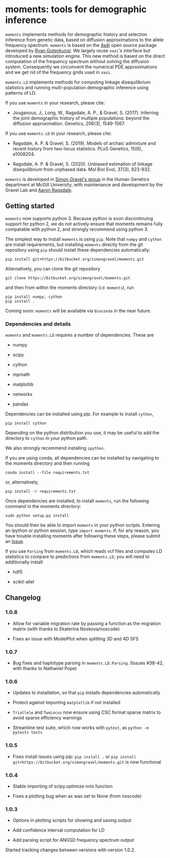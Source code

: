 # moments: tools for demographic inference

`moments` implements methods for demographic history and selection inference
from genetic data, based on diffusion approximations to the allele frequency spectrum.
`moments` is based on the  [∂a∂i](https://bitbucket.org/gutenkunstlab/dadi/) open
source package developed by [Ryan Gutenkunst](http://gutengroup.mcb.arizona.edu).
We largely reuse `∂a∂i`'s interface but introduced a new simulation engine. This
new method is based on the direct computation of the frequency spectrum without
solving the diffusion system. Consequently we circumvent the numerical PDE
approximations and we get rid of the frequency grids used in `∂a∂i`.

`moments.LD` implements methods for computing linkage disequilibrium statistics and
running multi-population demographic inference using patterns of LD.

If you use `moments` in your research, please cite:

- Jouganous, J., Long, W., Ragsdale, A. P., & Gravel, S. (2017). Inferring the joint
  demographic history of multiple populations: beyond the diffusion approximation.
  Genetics, 206(3), 1549-1567.

If you use `moments.LD` in your research, please cite:

- Ragsdale, A. P. & Gravel, S. (2019). Models of archaic admixture and recent history
  from two-locus statistics. PLoS Genetics, 15(6), e1008204.

- Ragsdale, A. P. & Gravel, S. (2020). Unbiased estimation of linkage disequilibrium
  from unphased data. Mol Biol Evol, 37(3), 923-932.

`moments` is developed in
[Simon Gravel's group](http://simongravel.lab.mcgill.ca/Home.html) in the Human
Genetics department at McGill University, with maintenance and development by the
Gravel Lab and [Aaron Ragsdale](http://apragsdale.github.io).

## Getting started

`moments` now supports python 3. Because python is soon discontinuing support for
python 2, we do not actively ensure that moments remains fully compatable with python
2, and strongly recommend using python 3.

The simplest way to install `moments` is using `pip`. Note that `numpy` and `cython`
are install requirements, but installing `moments` directly from the git repository
using `pip` should install these dependencies automatically:

```
pip install git+https://bitbucket.org/simongravel/moments.git
```

Alternatively, you can clone the git repository

```
git clone https://bitbucket.org/simongravel/moments.git
```

and then from within the moments directory (`cd moments`), run

```
pip install numpy, cython
pip install .
```

Coming soon: `moments` will be available via `bioconda` in the near future.

### Dependencies and details

`moments` and `moments.LD` requires a number of dependencies. These are

- numpy

- scipy

- cython

- mpmath

- matplotlib

- networkx

- pandas

Dependencies can be installed using pip. For example to install `cython`,

```
pip install cython
```

Depending on the python distribution you use, it may be useful to add the directory
to `cython` in your python path.

We also strongly recommend installing `ipython`.

If you are using conda, all dependencies can be installed by navigating to the
moments directory and then running

```
conda install --file requirements.txt
```

or, alternatively,

```
pip install -r requirements.txt
```

Once dependencies are installed, to install `moments`, run the following command
in the moments directory:

```
sudo python setup.py install
```

You should then be able to import `moments` in your python scripts. Entering an
ipython or python session, type `import moments`. If, for any reason, you have
trouble installing moments after following these steps, please submit an
[Issue](https://bitbucket.org/simongravel/moments/issues).

If you use `Parsing` from `moments.LD`, which reads vcf files and computes LD
statistics to compare to predictions from `moments.LD`, you will need to
additionally install

- hdf5

- scikit-allel

## Changelog

### 1.0.8

- Allow for variable migration rate by passing a function as the migration matrix
  (with thanks to Ekaterina Noskova/noscode)

- Fixes an issue with ModelPlot when splitting 3D and 4D SFS

### 1.0.7

- Bug fixes and haplotype parsing in `moments.LD.Parsing`. (Issues #38-42,
  with thanks to Nathaniel Pope)

### 1.0.6

- Updates to installation, so that `pip` installs dependencies automatically

- Protect against importing `matplotlib` if not installed

- `Triallele` and `TwoLocus` now ensure using CSC format sparse matrix to avoid
  sparse efficiency warnings

- Streamline test suite, which now works with `pytest`, as
  `python -m pytests tests`

### 1.0.5

- Fixes install issues using pip: `pip install .` or
  `pip install git+https://bitbucket.org/simongravel/moments.git` is now functional

### 1.0.4

- Stable importing of scipy.optimize nnls function

- Fixes a plotting bug when ax was set to None (from noscode)

### 1.0.3

- Options in plotting scripts for showing and saving output

- Add confidence interval computation for LD

- Add parsing script for ANGSD frequency spectrum output

Started tracking changes between versions with version 1.0.2.
